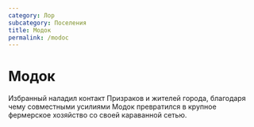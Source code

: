 ```yaml
---
category: Лор
subcategory: Поселения
title: Модок
permalink: /modoc
---
```


# Модок
Избранный наладил контакт Призраков и жителей города, благодаря чему совместными усилиями Модок превратился в крупное фермерское хозяйство со своей караванной сетью.